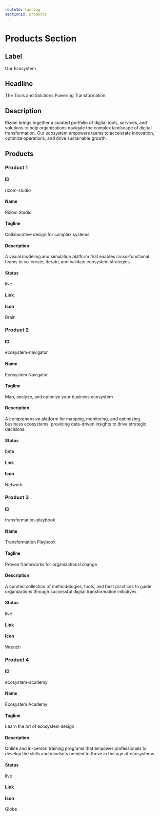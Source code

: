 ```yaml
---
routeId: landing
sectionId: products
---
```

# Products Section

## Label

Our Ecosystem

## Headline

The Tools and Solutions Powering Transformation

## Description

Rizom brings together a curated portfolio of digital tools, services, and solutions to help organizations navigate the complex landscape of digital transformation. Our ecosystem empowers teams to accelerate innovation, optimize operations, and drive sustainable growth.

## Products

### Product 1

#### ID

rizom-studio

#### Name

Rizom Studio

#### Tagline

Collaborative design for complex systems

#### Description

A visual modeling and simulation platform that enables cross-functional teams to co-create, iterate, and validate ecosystem strategies.

#### Status

live

#### Link

#### Icon

Brain

### Product 2

#### ID

ecosystem-navigator

#### Name

Ecosystem Navigator

#### Tagline

Map, analyze, and optimize your business ecosystem

#### Description

A comprehensive platform for mapping, monitoring, and optimizing business ecosystems, providing data-driven insights to drive strategic decisions.

#### Status

beta

#### Link

#### Icon

Network

### Product 3

#### ID

transformation-playbook

#### Name

Transformation Playbook

#### Tagline

Proven frameworks for organizational change

#### Description

A curated collection of methodologies, tools, and best practices to guide organizations through successful digital transformation initiatives.

#### Status

live

#### Link

#### Icon

Wrench

### Product 4

#### ID

ecosystem-academy

#### Name

Ecosystem Academy

#### Tagline

Learn the art of ecosystem design

#### Description

Online and in-person training programs that empower professionals to develop the skills and mindsets needed to thrive in the age of ecosystems.

#### Status

live

#### Link

#### Icon

Globe
